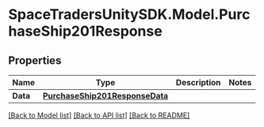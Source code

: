 # SpaceTradersUnitySDK.Model.PurchaseShip201Response

## Properties

Name | Type | Description | Notes
------------ | ------------- | ------------- | -------------
**Data** | [**PurchaseShip201ResponseData**](PurchaseShip201ResponseData.md) |  | 

[[Back to Model list]](../README.md#documentation-for-models) [[Back to API list]](../README.md#documentation-for-api-endpoints) [[Back to README]](../README.md)

